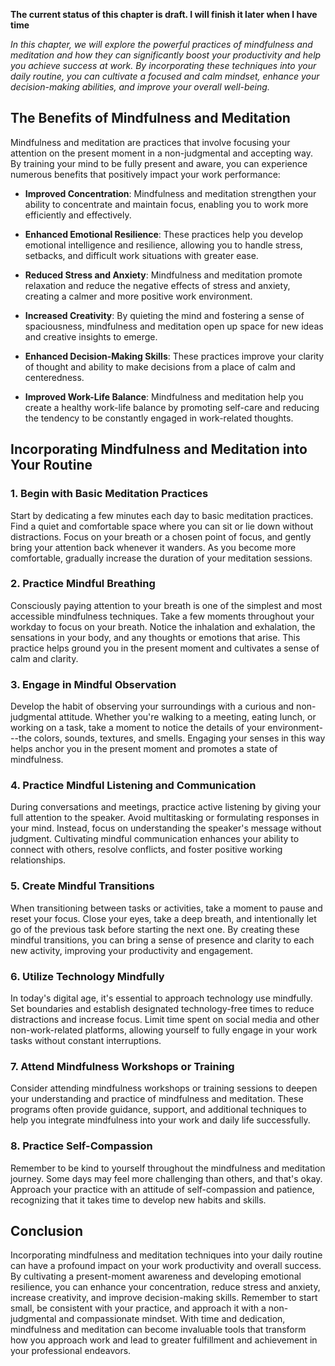 **The current status of this chapter is draft. I will finish it later when I have time**

*In this chapter, we will explore the powerful practices of mindfulness and meditation and how they can significantly boost your productivity and help you achieve success at work. By incorporating these techniques into your daily routine, you can cultivate a focused and calm mindset, enhance your decision-making abilities, and improve your overall well-being.*

The Benefits of Mindfulness and Meditation
------------------------------------------

Mindfulness and meditation are practices that involve focusing your attention on the present moment in a non-judgmental and accepting way. By training your mind to be fully present and aware, you can experience numerous benefits that positively impact your work performance:

* **Improved Concentration**: Mindfulness and meditation strengthen your ability to concentrate and maintain focus, enabling you to work more efficiently and effectively.

* **Enhanced Emotional Resilience**: These practices help you develop emotional intelligence and resilience, allowing you to handle stress, setbacks, and difficult work situations with greater ease.

* **Reduced Stress and Anxiety**: Mindfulness and meditation promote relaxation and reduce the negative effects of stress and anxiety, creating a calmer and more positive work environment.

* **Increased Creativity**: By quieting the mind and fostering a sense of spaciousness, mindfulness and meditation open up space for new ideas and creative insights to emerge.

* **Enhanced Decision-Making Skills**: These practices improve your clarity of thought and ability to make decisions from a place of calm and centeredness.

* **Improved Work-Life Balance**: Mindfulness and meditation help you create a healthy work-life balance by promoting self-care and reducing the tendency to be constantly engaged in work-related thoughts.

Incorporating Mindfulness and Meditation into Your Routine
----------------------------------------------------------

### 1. **Begin with Basic Meditation Practices**

Start by dedicating a few minutes each day to basic meditation practices. Find a quiet and comfortable space where you can sit or lie down without distractions. Focus on your breath or a chosen point of focus, and gently bring your attention back whenever it wanders. As you become more comfortable, gradually increase the duration of your meditation sessions.

### 2. **Practice Mindful Breathing**

Consciously paying attention to your breath is one of the simplest and most accessible mindfulness techniques. Take a few moments throughout your workday to focus on your breath. Notice the inhalation and exhalation, the sensations in your body, and any thoughts or emotions that arise. This practice helps ground you in the present moment and cultivates a sense of calm and clarity.

### 3. **Engage in Mindful Observation**

Develop the habit of observing your surroundings with a curious and non-judgmental attitude. Whether you're walking to a meeting, eating lunch, or working on a task, take a moment to notice the details of your environment---the colors, sounds, textures, and smells. Engaging your senses in this way helps anchor you in the present moment and promotes a state of mindfulness.

### 4. **Practice Mindful Listening and Communication**

During conversations and meetings, practice active listening by giving your full attention to the speaker. Avoid multitasking or formulating responses in your mind. Instead, focus on understanding the speaker's message without judgment. Cultivating mindful communication enhances your ability to connect with others, resolve conflicts, and foster positive working relationships.

### 5. **Create Mindful Transitions**

When transitioning between tasks or activities, take a moment to pause and reset your focus. Close your eyes, take a deep breath, and intentionally let go of the previous task before starting the next one. By creating these mindful transitions, you can bring a sense of presence and clarity to each new activity, improving your productivity and engagement.

### 6. **Utilize Technology Mindfully**

In today's digital age, it's essential to approach technology use mindfully. Set boundaries and establish designated technology-free times to reduce distractions and increase focus. Limit time spent on social media and other non-work-related platforms, allowing yourself to fully engage in your work tasks without constant interruptions.

### 7. **Attend Mindfulness Workshops or Training**

Consider attending mindfulness workshops or training sessions to deepen your understanding and practice of mindfulness and meditation. These programs often provide guidance, support, and additional techniques to help you integrate mindfulness into your work and daily life successfully.

### 8. **Practice Self-Compassion**

Remember to be kind to yourself throughout the mindfulness and meditation journey. Some days may feel more challenging than others, and that's okay. Approach your practice with an attitude of self-compassion and patience, recognizing that it takes time to develop new habits and skills.

Conclusion
----------

Incorporating mindfulness and meditation techniques into your daily routine can have a profound impact on your work productivity and overall success. By cultivating a present-moment awareness and developing emotional resilience, you can enhance your concentration, reduce stress and anxiety, increase creativity, and improve decision-making skills. Remember to start small, be consistent with your practice, and approach it with a non-judgmental and compassionate mindset. With time and dedication, mindfulness and meditation can become invaluable tools that transform how you approach work and lead to greater fulfillment and achievement in your professional endeavors.
